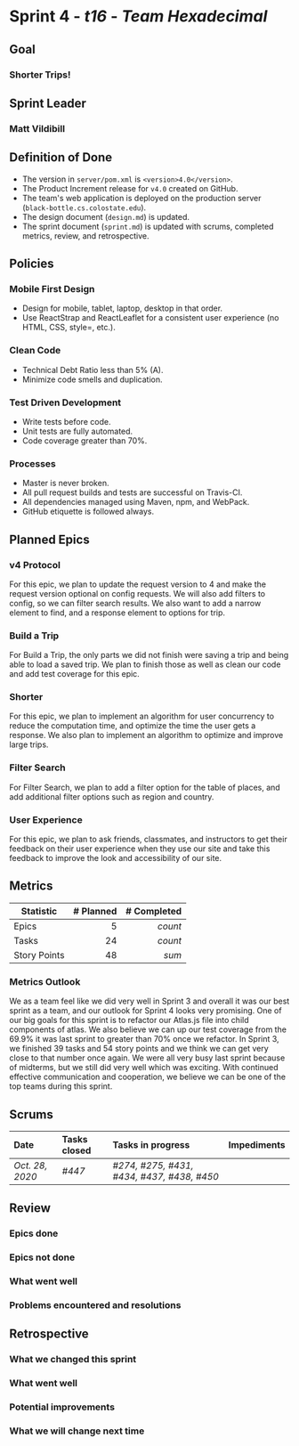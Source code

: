 # Sprint 4 - *t16* - *Team Hexadecimal*

## Goal
### Shorter Trips!
## Sprint Leader
### Matt Vildibill


## Definition of Done

* The version in `server/pom.xml` is `<version>4.0</version>`.
* The Product Increment release for `v4.0` created on GitHub.
* The team's web application is deployed on the production server (`black-bottle.cs.colostate.edu`).
* The design document (`design.md`) is updated.
* The sprint document (`sprint.md`) is updated with scrums, completed metrics, review, and retrospective.


## Policies

### Mobile First Design
* Design for mobile, tablet, laptop, desktop in that order.
* Use ReactStrap and ReactLeaflet for a consistent user experience (no HTML, CSS, style=, etc.).

### Clean Code
* Technical Debt Ratio less than 5% (A).
* Minimize code smells and duplication.

### Test Driven Development
* Write tests before code.
* Unit tests are fully automated.
* Code coverage greater than 70%.

### Processes
* Master is never broken. 
* All pull request builds and tests are successful on Travis-CI.
* All dependencies managed using Maven, npm, and WebPack.
* GitHub etiquette is followed always.

## Planned Epics
### v4 Protocol
For this epic, we plan to update the request version to 4 and make the request version optional on config requests. We will also add filters to config, so we can filter search results. We also want to add a narrow element to find, and a response element to options for trip.
### Build a Trip
For Build a Trip, the only parts we did not finish were saving a trip and being able to load a saved trip. We plan to finish those as well as clean our code and add test coverage for this epic.
### Shorter
For this epic, we plan to implement an algorithm for user concurrency to reduce the computation time, and optimize the time the user gets a response. We also plan to implement an algorithm to optimize and improve large trips.
### Filter Search
For Filter Search, we plan to add a filter option for the table of places, and add additional filter options such as region and country.
### User Experience
For this epic, we plan to ask friends, classmates, and instructors to get their feedback on their user experience when they use our site and take this feedback to improve the look and accessibility of our site.

## Metrics

| Statistic | # Planned | # Completed |
| --- | ---: | ---: |
| Epics | 5 | *count* |
| Tasks | 24 | *count* | 
| Story Points |  48  | *sum* | 

### Metrics Outlook
We as a team feel like we did very well in Sprint 3 and overall it was our best sprint as a team, and our outlook for Sprint 4 looks very promising. One of our big goals for this sprint is to refactor our Atlas.js file into child components of atlas. We also believe we can up our test coverage from the 69.9% it was last sprint to greater than 70% once we refactor. In Sprint 3, we finished 39 tasks and 54 story points and we think we can get very close to that number once again. We were all very busy last sprint because of midterms, but we still did very well which was exciting. With continued effective communication and cooperation, we believe we can be one of the top teams during this sprint.

## Scrums

| Date | Tasks closed  | Tasks in progress | Impediments |
| :--- | :--- | :--- | :--- |
| *Oct. 28, 2020* | *#447* | *#274, #275, #431, #434, #437, #438, #450* |  | 


## Review

### Epics done  

### Epics not done 

### What went well

### Problems encountered and resolutions


## Retrospective

### What we changed this sprint

### What went well

### Potential improvements

### What we will change next time
